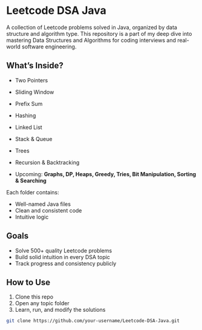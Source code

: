 # Leetcode DSA Java

A collection of Leetcode problems solved in Java, organized by data structure and algorithm type. This repository is a part of my deep dive into mastering Data Structures and Algorithms for coding interviews and real-world software engineering.

## What’s Inside?

- Two Pointers
- Sliding Window
- Prefix Sum
- Hashing
- Linked List
- Stack & Queue
- Trees
- Recursion & Backtracking
  
- Upcoming: **Graphs, DP, Heaps, Greedy, Tries, Bit Manipulation, Sorting & Searching**

Each folder contains:
- Well-named Java files
- Clean and consistent code
- Intuitive logic

## Goals

- Solve 500+ quality Leetcode problems
- Build solid intuition in every DSA topic
- Track progress and consistency publicly

## How to Use

1. Clone this repo
2. Open any topic folder
3. Learn, run, and modify the solutions

```bash
git clone https://github.com/your-username/Leetcode-DSA-Java.git
